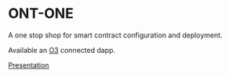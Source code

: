# ONT-ONE
A one stop shop for smart contract configuration and deployment.

Available an [O3](https://o3.network/) connected dapp.

[Presentation](https://docs.google.com/presentation/d/1Z_zzrjltUTJdaMqurcjwoBcIz1rGOvLQMl_0Lgk0Hr0/edit?usp=sharing)
